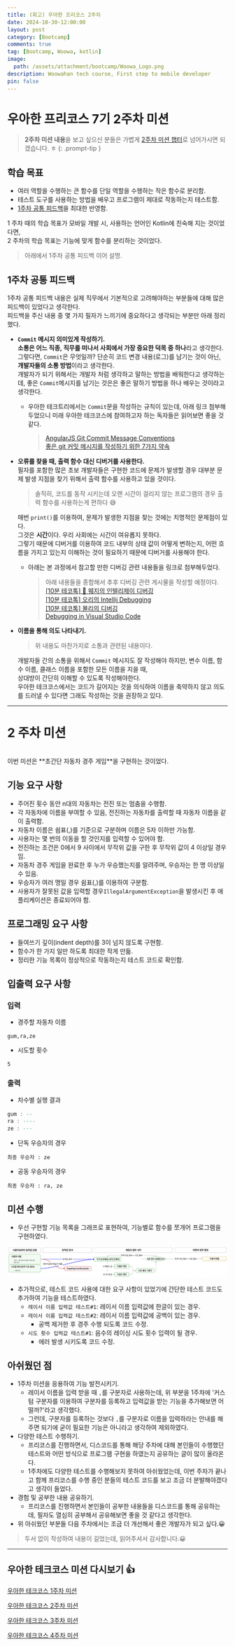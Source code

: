 ```yaml
---
title: (회고) 우아한 프리코스 2주차
date: 2024-10-30-12:00:00
layout: post
category: [Bootcamp]
comments: true
tag: [Bootcamp, Woowa, kotlin]
image:
  path: /assets/attachment/bootcamp/Woowa_Logo.png
description: Woowahan tech course, First step to mobile developer
pin: false
---
```

# **우아한 프리코스 7기 2주차 미션**

> **2주차 미션 내용**을 보고 싶으신 분들은 가볍게 [2주차 미션 챕터](#2-주차-미션)로 넘어가시면 되겠습니다. ㅎ
{: .prompt-tip }

## **학습 목표**

- 여러 역할을 수행하는 큰 함수를 단일 역할을 수행하는 작은 함수로 분리함.
- 테스트 도구를 사용하는 방법을 배우고 프로그램이 제대로 작동하는지 테스트함.
- [1주차 공통 피드백](#1주차-공통-피드백)을 최대한 반영함.

1 주차 때의 학습 목표가 모바일 개발 시, 사용하는 언어인 Kotlin에 친숙해 지는 것이었다면,  
2 주차의 학습 목표는 기능에 맞게 함수를 분리하는 것이었다.

> 아래에서 1주차 공통 피드백 이어 설명.

## **1주차 공통 피드백**

1주차 공통 피드백 내용은 실제 직무에서 기본적으로 고려해야하는 부분들에 대해 많은 피드백이 있었다고 생각한다.<br>
피드백을 주신 내용 중 몇 가지 필자가 느끼기에 중요하다고 생각되는 부분만 아래 정리했다.

- **`Commit` 메시지 의미있게 작성하기.**  
  **소통은 어느 직종, 직무를 떠나서 사회에서 가장 중요한 덕목 중 하나**라고 생각한다.  
  그렇다면, `Commit`은 무엇일까? 단순히 코드 변경 내용(로그)를 남기는 것이 아닌, **개발자들의 소통 방법**이라고 생각한다.  
  개발자가 되기 위해서는 개발자 처럼 생각하고 말하는 방법을 배워한다고 생각하는데, 좋은 `Commit`메시지를 남기는 것은은 좋은 말하기 방법을 하나 배우는 것이라고 생각한다.  
  - 우아한 테크트리에서는 `Commit`문을 작성하는 규칙이 있는데, 아래 링크 첨부해 두었으니 미래 우아한 테크코스에 참여하고자 하는 독자들은 읽어보면 좋을 것 같다.
    > [AngularJS Git Commit Message Conventions](https://docs.google.com/document/d/1QrDFcIiPjSLDn3EL15IJygNPiHORgU1_OOAqWjiDU5Y/edit?pli=1&tab=t.0#heading=h.uyo6cb12dt6w)<br>
    > [좋은 git 커밋 메시지를 작성하기 위한 7가지 약속](https://meetup.nhncloud.com/posts/106)


- **오류를 찾을 때, 출력 함수 대신 디버거를 사용한다.**  
  필자를 포함한 많은 초보 개발자들은 구현한 코드에 문제가 발생할 경우 대부분 문제 발생 지점을 찾기 위해서 출력 함수를 사용하고 있을 것이다.
  > 솔직히, 코드를 동작 시키는데 오랜 시간이 걸리지 않는 프로그램의 경우 출력 함수를 사용하는게 편하다 😅  
  
  매번 `print()`를 이용하여, 문제가 발생한 지점을 찾는 것에는 치명적인 문제점이 있다.  
  그것은 **시간**이다. 우리 사회에는 시간이 여유롭지 못하다.  
  그렇기 때문에 디버거를 이용하여 코드 내부의 상태 값이 어떻게 변하는지, 어떤 흐름을 가지고 있는지 이해하는 것이 필요하기 때문에 디버거를 사용해야 한다.
  - 아래는 본 과정에서 참고할 만한 디버깅 관련 내용들을 링크로 첨부해두었다.
    > 아래 내용들을 종합해서 추후 디버깅 관련 게시물을 작성할 예정이다.  
    > [[10분 테코톡] 🍟 웨지의 인텔리제이 디버깅](https://youtu.be/gkutTlwi70s)  
    > [[10분 테코톡] 오리의 Intellij Debugging](https://youtu.be/JSVvhwwOvAY)  
    > [[10분 테코톡] 몰리의 디버깅](https://youtu.be/leIwlemLWNc)  
    > [Debugging in Visual Studio Code](https://code.visualstudio.com/docs/editor/debugging)  

- **이름을 통해 의도 나타내기.**  
  > 위 내용도 마찬가지로 소통과 관련된 내용이다.

  개발자들 간의 소통을 위해서 `Commit` 메시지도 잘 작성해야 하지만, 변수 이름, 함수 이름, 클래스 이름을 포함한 모든 이름을 지을 때,    
  상대방이 간단히 이해할 수 있도록 작성해야한다.  
  우아한 테크코스에서는 코드가 길어지는 것을 의식하여 이름을 축약하지 않고 의도를 드러낼 수 있다면 그래도 작성하는 것을 권장하고 있다.

- - -
# **2 주차 미션**
<br>
이번 미션은 **초간단 자동차 경주 게임**을 구현하는 것이었다.

## **기능 요구 사항**
- 주어진 횟수 동안 n대의 자동차는 전진 또는 멈춤을 수행함.
- 각 자동차에 이름을 부여할 수 있음, 전진하는 자동차를 출력할 때 자동차 이름을 같이 출력함.
- 자동차 이름은 쉼표(,)를 기준으로 구분하며 이름은 5자 이하만 가능함.
- 사용자는 몇 번의 이동을 할 것인지를 입력할 수 있어야 함.
- 전진하는 조건은 0에서 9 사이에서 무작위 값을 구한 후 무작위 값이 4 이상일 경우임.
- 자동차 경주 게임을 완료한 후 누가 우승했는지를 알려주며, 우승자는 한 명 이상일 수 있음.
- 우승자가 여러 명일 경우 쉼표(,)를 이용하여 구분함.
- 사용자가 잘못된 값을 입력할 경우`IllegalArgumentException`을 발생시킨 후 애플리케이션은 종료되어야 함.

## **프로그래밍 요구 사항**
- 들여쓰기 깊이(indent depth)를 3이 넘지 않도록 구현함.
- 함수가 한 가지 일만 하도록 최대한 작게 만듦.
- 정리한 기능 목록이 정상적으로 작동하는지 테스트 코드로 확인함.

## **입출력 요구 사항**
### **입력**
- 경주할 자동차 이름
```
gum,ra,ze
```

- 시도할 횟수
```
5
```
### **출력**
- 차수별 실행 결과
```ada
gum : --
ra : ----
ze : ---
```

- 단독 우승자의 경우
```
최종 우승자 : ze
```
- 공동 우승자의 경우
```
최종 우승자 : ra, ze
```

## **미션 수행**

- 우선 구현할 기능 목록을 그래프로 표현하여, 기능별로 함수를 쪼개어 프로그램을 구현하였다.

<img src="/assets/attachment/bootcamp/woowa_week_2_1.png" alt="Kotlin Project Structure">

- 추가적으로, 테스트 코드 사용에 대한 요구 사항이 있었기에 간단한 테스트 코드도 추가하여 기능을 테스트하였다.
  - `레이서 이름 입력값 테스트#1`: 레이서 이름 입력값에 한글이 있는 경우.
  - `레이서 이름 입력값 테스트#2`: 레이서 이름 입력값에 공백이 있는 경우.
    - 공백 제거한 후 경주 수행 되도록 코드 수정.
  - `시도 횟수 입력값 테스트#1`: 음수의 레이싱 시도 횟수 입력이 될 경우.
    - 에러 발생 시키도록 코드 수정.

## **아쉬웠던 점**
- 1주차 미션을 응용하여 기능 발전시키기.
  - 레이서 이름을 입력 받을 때 `,`를 구분자로 사용하는데, 위 부분을 1주차에 '커스텀 구분자를 이용하여 구분자를 등록하고 입력값을 받는 기능을 추가해보면 어떨까?'라고 생각했다.
  - 그런데, 구분자를 등록하는 것보다 `,`를 구분자로 이름을 입력하라는 안내를 해주면 되기에 굳이 필요한 기능은 아니라고 생각하여 제외하였다.
- 다양한 테스트 수행하기.
  - 프리코스를 진행하면서, 디스코드를 통해 해당 주차에 대해 본인들이 수행했던 테스트와 어떤 방식으로 프로그램 구현을 하였는지 공유하는 글이 많이 올라온다.
  - 1주차에도 다양한 테스트를 수행해보지 못하여 아쉬웠었는데, 이번 주차가 끝나고 함께 프리코스를 수행 중인 분들의 테스트 코드를 보고 조금 더 분발해야겠다고 생각이 들었다. 
- 경험 및 공부한 내용 공유하기.
  - 프리코스를 진행하면서 본인들이 공부한 내용들을 디스코드를 통해 공유하는데, 필자도 열심히 공부해서 공유해보면 좋을 것 같다고 생각한다. 
- 위 아쉬웠던 부분들 다음 주차에서는 조금 더 개선해서 좋은 개발자가 되고 싶다.😀

> 두서 없이 작성하여 내용이 길었는데, 읽어주셔서 감사합니다.😀

- - -

## **우아한 테크코스 미션 다시보기 👍**
[우아한 테크코스 1주차 미션](https://gumraze-git.github.io/posts/2024_woowa_week1/)

[우아한 테크코스 2주차 미션](https://gumraze-git.github.io/posts/2024_woowa_week2/)

[우아한 테크코스 3주차 미션](https://gumraze-git.github.io/posts/2024_woowa_week3/)

[우아한 테크코스 4주차 미션](https://gumraze-git.github.io/posts/2024_woowa_week4/)
